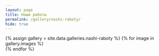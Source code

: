 ```yaml
---
layout: page
title: Наши работы
permalink: /gallery/nashi-raboty/
hide: true
---
```

<div class="gallery js-photoswipe-gallery -inner">
  	{% assign gallery = site.data.galleries.nashi-raboty %}
  		{% for image in gallery.images %}
		  	<div class="gallery__item">
		  		<a href="{{ site.baseurl }}/img/{{page.permalink}}/{{image.name}}">
		  			<img src="{{ site.baseurl }}/img/{{page.permalink}}/{{image.name}}" alt="">
		  		</a>
		  	</div>
		{% endfor %}
</div>
